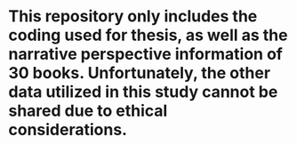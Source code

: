 # This repository only includes the coding used for thesis, as well as the narrative perspective information of 30 books. Unfortunately, the other data utilized in this study cannot be shared due to ethical considerations.
